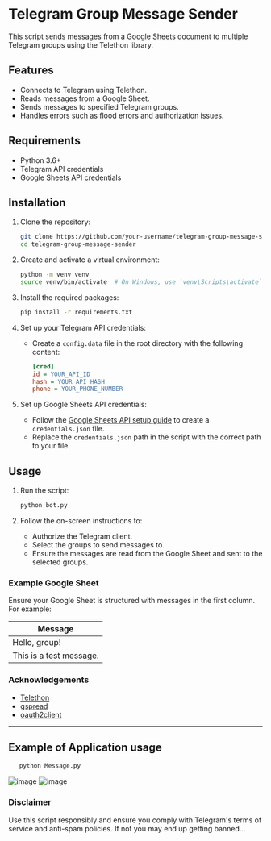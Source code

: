 # Telegram Group Message Sender

This script sends messages from a Google Sheets document to multiple Telegram groups using the Telethon library.

## Features

- Connects to Telegram using Telethon.
- Reads messages from a Google Sheet.
- Sends messages to specified Telegram groups.
- Handles errors such as flood errors and authorization issues.

## Requirements

- Python 3.6+
- Telegram API credentials
- Google Sheets API credentials

## Installation

1. Clone the repository:
    ```bash
    git clone https://github.com/your-username/telegram-group-message-sender.git
    cd telegram-group-message-sender
    ```

2. Create and activate a virtual environment:
    ```bash
    python -m venv venv
    source venv/bin/activate  # On Windows, use `venv\Scripts\activate`
    ```

3. Install the required packages:
    ```bash
    pip install -r requirements.txt
    ```

4. Set up your Telegram API credentials:
    - Create a `config.data` file in the root directory with the following content:
      ```ini
      [cred]
      id = YOUR_API_ID
      hash = YOUR_API_HASH
      phone = YOUR_PHONE_NUMBER
      ```

5. Set up Google Sheets API credentials:
    - Follow the [Google Sheets API setup guide](https://gspread.readthedocs.io/en/latest/oauth2.html#for-end-users-using-oauth-client-id) to create a `credentials.json` file.
    - Replace the `credentials.json` path in the script with the correct path to your file.

## Usage

1. Run the script:
    ```bash
    python bot.py
    ```

2. Follow the on-screen instructions to:
    - Authorize the Telegram client.
    - Select the groups to send messages to.
    - Ensure the messages are read from the Google Sheet and sent to the selected groups.

### Example Google Sheet

Ensure your Google Sheet is structured with messages in the first column. For example:

| Message |
|---------|
| Hello, group! |
| This is a test message. |


### Acknowledgements

- [Telethon](https://github.com/LonamiWebs/Telethon)
- [gspread](https://github.com/burnash/gspread)
- [oauth2client](https://github.com/google/oauth2client)

---
## Example of Application usage
 ```bash
    python Message.py
 ```
![image](https://github.com/user-attachments/assets/98e74f44-9f8e-49c0-a648-430e6be9685d)
![image](https://github.com/user-attachments/assets/d164fba1-32be-48c0-b19e-a517ce6bd149)


### Disclaimer

Use this script responsibly and ensure you comply with Telegram's terms of service and anti-spam policies.
If not you may end up getting banned...
